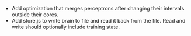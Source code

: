 
- Add optimization that merges perceptrons after changing their intervals outside their cores.
- Add store.js to write brain to file and read it back from the file. Read and write should optionally include training state.
